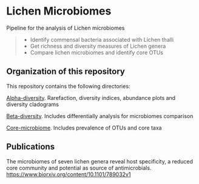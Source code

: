 # Lichen Microbiomes

Pipeline for the analysis of Lichen microbiomes
> * Identify commensal bacteria associated with Lichen thalli
> * Get richness and diversity measures of Lichen genera
> * Compare lichen microbiomes and identify core OTUs
 
 
 ## Organization of this repository

 This repository contains the following directories:

[Alpha-diversity](https://github.com/alehsierra/Lichen_Microbiome/tree/master/Alpha-diversity). Rarefaction, diversity indices, abundance plots and diversity cladograms
 
[Beta-diversity](https://github.com/alehsierra/Lichen_Microbiome/tree/master/Beta-diversity). Includes differentially analysis for microbiomes comparison 

[Core-microbiome](https://github.com/alehsierra/Lichen_Microbiome/tree/master/Core-microbiome). Includes prevalence of OTUs and core taxa

## Publications

The microbiomes of seven lichen genera reveal host specificity, a reduced core community and potential as source of antimicrobials. https://www.biorxiv.org/content/10.1101/789032v1
